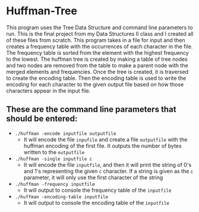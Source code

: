 # Huffman-Tree

This program uses the Tree Data Structure and command line parameters to run. This is the final project from my Data Structures II class and I created all of these files from scratch. This program takes in a file for input and then creates a frequency table with the occurrences of each character in the file. The frequency table is sorted from the element with the highest frequency to the lowest. The huffman tree is created by making a table of tree nodes and two nodes are removed from the table to make a parent node with the merged elements and frequencies. Once the tree is created, it is traversed to create the encoding table. Then the encoding table is used to write the encoding for each character to the given output file based on how those characters appear in the input file.

## These are the command line parameters that should be entered:


- `./huffman -encode inputfile outputfile`
	-	It will encode the file `inpufile` and create a file `outputfile` with the huffman encoding of the first file. It outputs the number of bytes written to the `outputfile`
- `./huffman -single inputfile c`
  - It will encode the file `inputfile`, and then it will print the string of 0's and 1's representing the given `c` character. If a string is given as the `c` parameter, it will only use the first character of the string
- `./huffman -frequency inputfile`
  - It will output to console the frequency table of the `inputfile`
- `./huffman -encoding-table inputfile`
  - It will output to console the encoding table of the `inputfile`
